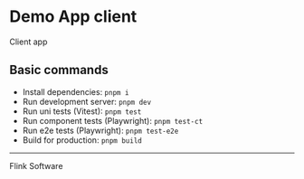 # Demo App client

Client app

## Basic commands
- Install dependencies: `pnpm i`
- Run development server: `pnpm dev`
- Run uni tests (Vitest): `pnpm test`
- Run component tests (Playwright): `pnpm test-ct`
- Run e2e tests (Playwright): `pnpm test-e2e`
- Build for production: `pnpm build`

---
Flink Software

